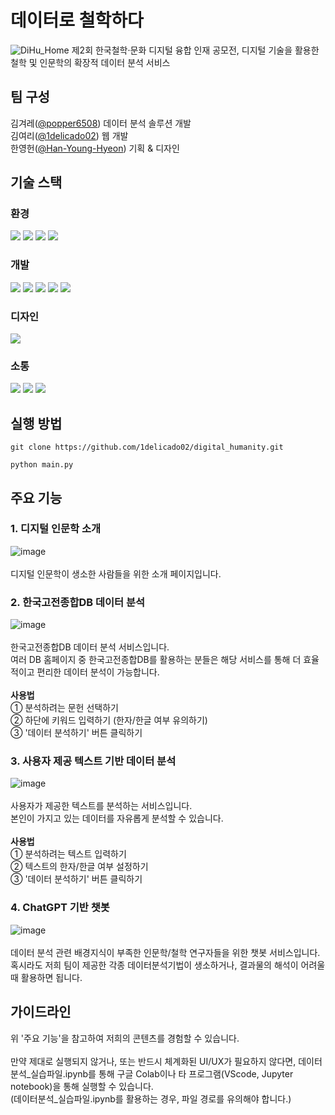 # 데이터로 철학하다
<img width="flex" alt="DiHu_Home" src="https://github.com/1delicado02/digital_humanity/assets/107872531/c8a5bd2e-eda2-4039-9d30-7bf8d8275f01">
제2회 한국철학·문화 디지털 융합 인재 공모전, 디지털 기술을 활용한 철학 및 인문학의 확장적 데이터 분석 서비스<br>


    
## 팀 구성
김겨레([@popper6508](https://github.com/popper6508)) 데이터 분석 솔루션 개발 <br>
김여리([@1delicado02](https://github.com/1delicado02)) 웹 개발 <br>
한영헌([@Han-Young-Hyeon](https://github.com/Han-Young-Hyeon)) 기획 & 디자인 <br>

  
## 기술 스택
### 환경
<img src="https://img.shields.io/badge/git-%23F05033.svg?style=for-the-badge&logo=git&logoColor=white" /> <img src="https://img.shields.io/badge/GitHub-181717.svg?style=for-the-badge&logo=GitHub&logoColor=white" /> <img src="https://img.shields.io/badge/Visual%20Studio%20Code-0078d7.svg?style=for-the-badge&logo=visual-studio-code&logoColor=white" /> <img src="https://img.shields.io/badge/jupyter-%23FA0F00.svg?style=for-the-badge&logo=jupyter&logoColor=white">

### 개발
<img src="https://img.shields.io/badge/html5-%23E34F26.svg?style=for-the-badge&logo=html5&logoColor=white" /> <img src="https://img.shields.io/badge/css3-%231572B6.svg?style=for-the-badge&logo=css3&logoColor=white" />
<img src="https://img.shields.io/badge/javascript-%23323330.svg?style=for-the-badge&logo=javascript&logoColor=%23F7DF1E" /> <img src="https://img.shields.io/badge/flask-%23000.svg?style=for-the-badge&logo=flask&logoColor=white" /> <img src="https://img.shields.io/badge/python-3670A0?style=for-the-badge&logo=python&logoColor=ffdd54" />

### 디자인
<img src="https://img.shields.io/badge/figma-%23F24E1E.svg?style=for-the-badge&logo=figma&logoColor=white" />

### 소통
<img src="https://img.shields.io/badge/Notion-%23000000.svg?style=for-the-badge&logo=notion&logoColor=white" /> <img src="https://img.shields.io/badge/kakaotalk-ffcd00.svg?style=for-the-badge&logo=kakaotalk&logoColor=000000" /> <img src="https://img.shields.io/badge/Google%20Meet-00897B?style=for-the-badge&logo=google-meet&logoColor=white">

## 실행 방법
```CLI
git clone https://github.com/1delicado02/digital_humanity.git
```
```CLI
python main.py
```

## 주요 기능 

### 1. 디지털 인문학 소개<br>
![image](https://github.com/1delicado02/digital_humanity/assets/145963484/699ea139-adcb-468b-8788-557b9038d522)
<br><br>
디지털 인문학이 생소한 사람들을 위한 소개 페이지입니다. 
<br>
### 2. 한국고전종합DB 데이터 분석<br>
![image](https://github.com/1delicado02/digital_humanity/assets/145963484/e0046379-90ac-4e5a-9892-fd0024b50bc6)
<br><br>
한국고전종합DB 데이터 분석 서비스입니다. 
<br>여러 DB 홈페이지 중 한국고전종합DB를 활용하는 분들은 해당 서비스를 통해 더 효율적이고 편리한 데이터 분석이 가능합니다.
<br><br>
__사용법__<br>
① 분석하려는 문헌 선택하기<br>
② 하단에 키워드 입력하기 (한자/한글 여부 유의하기) <br>
③ '데이터 분석하기' 버튼 클릭하기 <br>

### 3. 사용자 제공 텍스트 기반 데이터 분석<br>
![image](https://github.com/1delicado02/digital_humanity/assets/145963484/cd477d9b-5e65-4f36-8b8b-9c80bc05988b)
<br><br>
사용자가 제공한 텍스트를 분석하는 서비스입니다. <br>
본인이 가지고 있는 데이터를 자유롭게 분석할 수 있습니다. 
<br><br>
__사용법__<br>
① 분석하려는 텍스트 입력하기<br>
② 텍스트의 한자/한글 여부 설정하기<br>
③ '데이터 분석하기' 버튼 클릭하기<br>
### 4. ChatGPT 기반 챗봇<br>
![image](https://github.com/1delicado02/digital_humanity/assets/145963484/e006adea-8e37-479f-9e28-449a95eec7d2)
 <br><br>
데이터 분석 관련 배경지식이 부족한 인문학/철학 연구자들을 위한 챗봇 서비스입니다. <br>혹시라도 저희 팀이 제공한 각종 데이터분석기법이 생소하거나, 결과물의 해석이 어려울 때 활용하면 됩니다.<br>

## 가이드라인
위 '주요 기능'을 참고하여 저희의 콘텐츠를 경험할 수 있습니다. 
<br><br>
만약 제대로 실행되지 않거나, 또는 반드시 체계화된 UI/UX가 필요하지 않다면, 데이터분석_실습파일.ipynb를 통해 구글 Colab이나 타 프로그램(VScode, Jupyter notebook)을 통해 실행할 수 있습니다. <br>
(데이터분석_실습파일.ipynb를 활용하는 경우, 파일 경로를 유의해야 합니다.)
